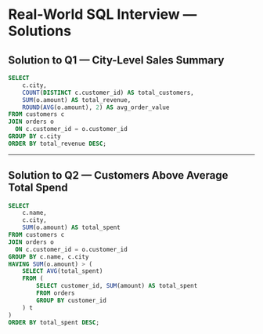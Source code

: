 # Real-World SQL Interview — Solutions

## Solution to Q1 — City-Level Sales Summary
```sql
SELECT 
    c.city,
    COUNT(DISTINCT c.customer_id) AS total_customers,
    SUM(o.amount) AS total_revenue,
    ROUND(AVG(o.amount), 2) AS avg_order_value
FROM customers c
JOIN orders o 
  ON c.customer_id = o.customer_id
GROUP BY c.city
ORDER BY total_revenue DESC;
```

---

## Solution to Q2 — Customers Above Average Total Spend
```sql
SELECT 
    c.name,
    c.city,
    SUM(o.amount) AS total_spent
FROM customers c
JOIN orders o 
  ON c.customer_id = o.customer_id
GROUP BY c.name, c.city
HAVING SUM(o.amount) > (
    SELECT AVG(total_spent)
    FROM (
        SELECT customer_id, SUM(amount) AS total_spent
        FROM orders
        GROUP BY customer_id
    ) t
)
ORDER BY total_spent DESC;
```
